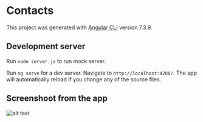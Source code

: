 # Contacts

This project was generated with [Angular CLI](https://github.com/angular/angular-cli) version 7.3.9.

## Development server

Run `node server.js` to run mock server. 

Run `ng serve` for a dev server. Navigate to `http://localhost:4200/`. The app will automatically reload if you change any of the source files.

## Screenshoot from the app

![alt text](https://raw.github.com/nasriime/epicsol/master/src/assets/screenshot.png)



